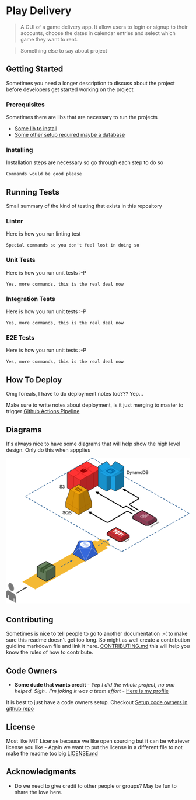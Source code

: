 # Play Delivery

> A GUI of a game delivery app. It allow users to login or signup to their accounts, choose the dates in calendar entries and select which game they want to rent.

> Something else to say about project

## Getting Started

Sometimes you need a longer description to discuss about the project before developers get started working on the project

### Prerequisites

Sometimes there are libs that are necessary to run the projects

- [Some lib to install](https://www.npmjs.com/)
- [Some other setup required maybe a database](https://en.wikipedia.org/wiki/Database/)

### Installing

Installation steps are necessary so go through each step to do so 

```
Commands would be good please
```

## Running Tests

Small summary of the kind of testing that exists in this repository 

### Linter

Here is how you run linting test

```
Special commands so you don't feel lost in doing so 
```

### Unit Tests

Here is how you run unit tests :-P 

```
Yes, more commands, this is the real deal now
```

### Integration Tests

Here is how you run unit tests :-P 

```
Yes, more commands, this is the real deal now
```

### E2E Tests

Here is how you run unit tests :-P 

```
Yes, more commands, this is the real deal now
```

## How To Deploy

Omg foreals, I have to do deployment notes too??? Yep...

Make sure to write notes about deployment, is it just merging to master to trigger [Github Actions Pipeline](https://www.youtube.com/watch?v=eGEumlRlqHc)

## Diagrams

It's always nice to have some diagrams that will help show the high level design. Only do this when appplies 

![Diagram](https://github.com/meroware/example-aws-services-github-worflows/blob/master/diagram.png)

## Contributing

Sometimes is nice to tell people to go to another documentation :-( to make sure this readme doesn't get too long. So might as well create a contribution guidline markdown file and link it here. [CONTRIBUTING.md](https://github.com/meroware) this will help you know the rules of how to contribute.

## Code Owners

* **Some dude that wants credit** - *Yep I did the whole project, no one helped. Sigh.. I'm joking it was a team effort* - [Here is my profile](https://github.com/meroware)

It is best to just have a code owners setup. Checkout [Setup code owners in github repo](https://docs.github.com/en/github/creating-cloning-and-archiving-repositories/about-code-owners)

## License

Most like MIT License because we like open sourcing but it can be whatever license you like - Again we want to put the license in a different file to not make the readme too big [LICENSE.md](LICENSE.md)

## Acknowledgments

* Do we need to give credit to other people or groups? May be fun to share the love here. 
